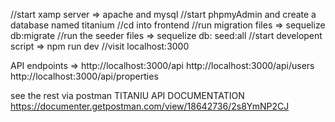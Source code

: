 //start xamp server => apache and mysql
//start phpmyAdmin and create a database named titanium
//cd into frontend
//run migration files => sequelize db:migrate
//run the seeder files => sequelize db: seed:all
//start developent script => npm run dev
//visit localhost:3000

API endpoints => http://localhost:3000/api
http://localhost:3000/api/users
http://localhost:3000/api/properties

see the rest via postman
TITANIU API DOCUMENTATION
https://documenter.getpostman.com/view/18642736/2s8YmNP2CJ
